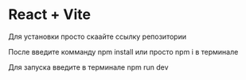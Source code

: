 # React + Vite

Для установки просто скаайте ссылку репозитории 

После введите комманду npm install или просто npm i в терминале

Для запуска введите в терминале npm run dev

